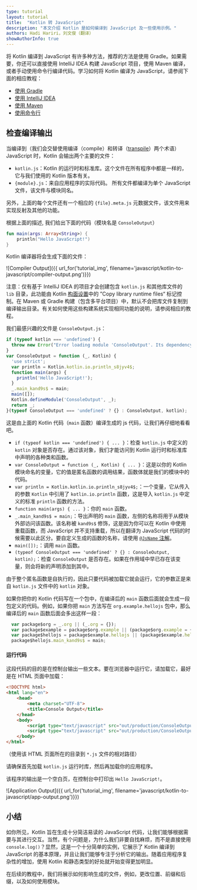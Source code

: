 ```yaml
---
type: tutorial
layout: tutorial
title:  "Kotlin 转 JavaScript"
description: "本文介绍 Kotlin 是如何编译到 JavaScript 及一些使用示例。"
authors: Hadi Hariri，刘文俊（翻译）
showAuthorInfo: true
---
```


将 Kotlin 编译到 JavaScript 有许多种方法，<!--
-->推荐的方法是使用 Gradle。如果需要，你还可以直接使用 IntelliJ IDEA 构建 JavaScript 项目，<!--
-->使用 Maven 编译，或者手动使用命令行编译代码。<!--
-->学习如何将 Kotlin 编译为 JavaScript，请参阅下面的相应教程：
 
* [使用 Gradle](../getting-started-gradle/getting-started-with-gradle.html)
* [使用 IntelliJ IDEA](../getting-started-idea/getting-started-with-intellij-idea.html)
* [使用 Maven](../getting-started-maven/getting-started-with-maven.html)
* [使用命令行](../getting-started-command-line/command-line-library-js.html)


## 检查编译输出

当编译到（我们会交替使用编译（compile）和转译（[transpile](https://en.wiktionary.org/wiki/transpile)）两个术语） JavaScript 时，Kotlin 会输出两个主要的文件：

* `kotlin.js`：Kotlin 的运行时和标准库。这个文件在所有程序中都是一样的，它与我们使用的 Kotlin 版本有关。
* `{module}.js`：来自应用程序的实际代码。 所有文件都编译为单个 JavaScript 文件，该文件与模块同名。

另外，上面的每个文件还有一个相应的 `{file}.meta.js` 元数据文件，该文件用来实现反射及其他的功能。

根据上面的描述, 我们给出下面的代码（模块名是 `ConsoleOutput`）

<div class="sample" markdown="1" data-target-platform="js" theme="idea">

```kotlin
fun main(args: Array<String>) {
    println("Hello JavaScript!")
}
```
</div>

Kotlin 编译器将会生成下面的文件：

   ![Compiler Output]({{ url_for('tutorial_img', filename='javascript/kotlin-to-javascript/compiler-output.png')}})
   
注意：仅有基于 IntelliJ IDEA 的项目才会创建包含 `kotlin.js` 和其他库文件的 `lib` 目录，此功能由 Kotlin [构面设置](https://www.jetbrains.com/help/idea/facets.html)中的 ”Copy library runtime files“ 标记控制。在 Maven 或 Gradle 构建（包含多平台项目）中，默认不会把库文件复制到编译输出目录。有关如何使用这些构建系统实现相同功能的说明，请参阅相应的教程。

我们最感兴趣的文件是 `ConsoleOutput.js`：

<div class="sample" markdown="1" theme="idea" mode="js">

```javascript
if (typeof kotlin === 'undefined') {
  throw new Error("Error loading module 'ConsoleOutput'. Its dependency 'kotlin' was not found. /* ... */");
}
var ConsoleOutput = function (_, Kotlin) {
  'use strict';
  var println = Kotlin.kotlin.io.println_s8jyv4$;
  function main(args) {
    println('Hello JavaScript!');
  }
  _.main_kand9s$ = main;
  main([]);
  Kotlin.defineModule('ConsoleOutput', _);
  return _;
}(typeof ConsoleOutput === 'undefined' ? {} : ConsoleOutput, kotlin);
```
</div>

这是由上面的 Kotlin 代码（`main` 函数）编译生成的 js 代码，让我们再仔细地看看吧。
* `if (typeof kotlin === 'undefined') { ... }`：检查 `kotlin.js` 中定义的 `kotlin` 对象是否存在。通过该对象，我们才能访问到 Kotlin 运行时和标准库中声明的各种类和函数。
* `var ConsoleOutput = function (_, Kotlin) { ... }`：这是以你的 Kotlin 模块命名的变量，它的值是匿名函数的调用结果，函数体就是我们的模块中的代码。
* `var println = Kotlin.kotlin.io.println_s8jyv4$;`：一个变量，它从传入的参数 `Kotlin` 中引用了 `kotlin.io.println` 函数，这是导入 `kotlin.js` 中定义的标准 `println` 函数的方法。
* `function main(args) { ... }`：你的 `main` 函数。
* `_.main_kand9s$ = main;`：导出声明的 `main` 函数，左侧的名称将用于从模块外部访问该函数。该名称被 `kand9s$` 修饰，<!--
-->这是因为你可以在 Kotlin 中使用重载函数，而 JavaScript 并不支持重载，所以在翻译为 JavaScript 代码的时候需要以此区分。<!--
-->要自定义生成的函数的名称，请使用 [`@JsName` 注解](/docs/reference/js-to-kotlin-interop.html#jsname-注解)。
* `main([]);`：调用 `main` 函数。
* `(typeof ConsoleOutput === 'undefined' ? {} : ConsoleOutput, kotlin);`：检查 `ConsoleOutput` 是否存在。如果在作用域中早已存在该变量，则会将新的声明添加到其中。

由于整个匿名函数是自执行的，因此只要代码被加载它就会运行，它的参数正是来自 `kotlin.js` 文件中的 `kotlin` 对象。

如果你把你的 Kotlin 代码写在一个包中，在编译后的 `main` 函数后面就会生成一段包定义的代码。例如，如果你把 `main` 方法写在 `org.example.hellojs` 包中，那么编译后的 `main` 函数后面会多出这样一段：

<div class="sample" markdown="1" theme="idea" mode="js">

```javascript
  var package$org = _.org || (_.org = {});
  var package$example = package$org.example || (package$org.example = {});
  var package$hellojs = package$example.hellojs || (package$example.hellojs = {});
  package$hellojs.main_kand9s$ = main;
```
</div>

#### 运行代码

这段代码的目的是在控制台输出一些文本。要在浏览器中运行它，请加载它，最好是在 HTML 页面中加载：

<div class="sample" markdown="1" theme="idea" mode="xml" auto-indent="false">

```html
<!DOCTYPE html>
<html lang="en">
    <head>
        <meta charset="UTF-8">
        <title>Console Output</title>
    </head>
    <body>
        <script type="text/javascript" src="out/production/ConsoleOutput/lib/kotlin.js"></script>
        <script type="text/javascript" src="out/production/ConsoleOutput/ConsoleOutput.js"></script>
    </body>
</html>
```
</div>

（使用该 HTML 页面所在的目录到 `*.js` 文件的相对路径）

请确保首先加载 `kotlin.js` 运行时库，然后再加载你的应用程序。

该程序的输出是一个空白页，在控制台中打印出 `Hello JavaScript!`。

   ![Application Output]({{ url_for('tutorial_img', filename='javascript/kotlin-to-javascript/app-output.png')}})

## 小结

如你所见，Kotlin 旨在生成十分简洁易读的 JavaScript 代码，让我们能够根据需要与其进行交互。当然，有个问题是，为什么我们非要自找麻烦，<!--
-->而不是直接使用 `console.log()`？显然，这是一个十分简单的实例，它展示了 Kotlin 编译到 JavaScript 的基本原理，并且让我们能够专注于分析它的输出。<!--
-->随着应用程序复杂性的增加，使用 Kotlin 和静态类型的好处就开始变得更加明显。

在后续的教程中，我们将展示如何影响生成的文件，例如，更改位置、前缀和后缀，以及如何使用模块。
